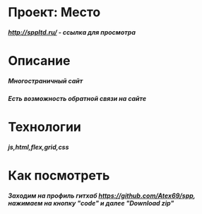 # Проект: Место
#####    http://sppltd.ru/ - ссылка для просмотра
# Описание
#####    Многостраничный сайт
 #####    Есть возможность обратной связи на сайте

# Технологии
##### js,html,flex,grid,css
# Как посмотреть
#####     Заходим на профиль гитхаб  https://github.com/Atex69/spp, нажимаем на кнопку "code" и далее "Download zip"

